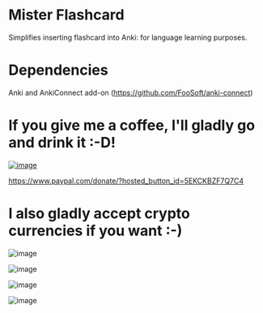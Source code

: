 # Mister Flashcard
Simplifies inserting flashcard into Anki: for language learning purposes.
# Dependencies
Anki and AnkiConnect add-on (https://github.com/FooSoft/anki-connect)
# If you give me a coffee, I'll gladly go and drink it :-D! <br>
<a href="https://www.paypal.com/donate/?hosted_button_id=5EKCKBZF7Q7C4">![image](https://user-images.githubusercontent.com/767664/145684817-aa4cc3ce-379d-4ac9-8a34-b623b41fdc03.png)</a>

https://www.paypal.com/donate/?hosted_button_id=5EKCKBZF7Q7C4

# I also gladly accept crypto currencies if you want :-)

![image](https://user-images.githubusercontent.com/767664/145684749-3a2771f4-372f-47bc-be1e-a2850b681a30.png)

![image](https://user-images.githubusercontent.com/767664/145684842-a19481f0-2e48-408b-8024-763aff28296e.png)

![image](https://user-images.githubusercontent.com/767664/145684928-4c8e9917-4121-4e42-a02e-e3640032f5c6.png)

![image](https://user-images.githubusercontent.com/767664/145684939-972b40df-6891-4de0-aec3-623e3ece79de.png)

